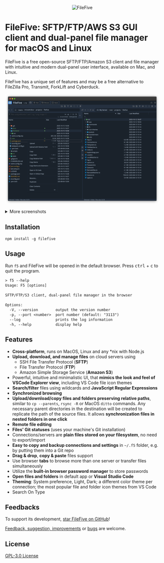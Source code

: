 <p align="center">
    <img src="https://github.com/miroshnikov/filefive/blob/main/frontend/src/assets/logo.svg" width="64" alt="FileFive" />
</p>


# FileFive: SFTP/FTP/AWS S3 GUI client and dual-panel file manager for macOS and Linux
FileFive is a free open-source SFTP/FTP/Amazon S3 client and file manager with intuitive and modern dual-panel user interface, available on Mac, and Linux. 

FileFive has a unique set of features and may be a free alternative to FileZilla Pro, Transmit, ForkLift and Cyberduck.

<p align="center">
    <img src="https://github.com/miroshnikov/filefive/blob/main/docs/screenshots/screenshot-1.png" alt="FileFive" />
</p>
<p align="center">
  <details>
    <summary>More screenshots</summary>
    <img src="https://github.com/miroshnikov/filefive/blob/main/docs/screenshots/screenshot-2.png" alt="FileFive"/>
    <img src="https://github.com/miroshnikov/filefive/blob/main/docs/screenshots/screenshot-3.png" alt="FileFive"/>
    <img src="https://github.com/miroshnikov/filefive/blob/main/docs/screenshots/screenshot-4.png" alt="FileFive"/>
  </details>
</p>

## Installation
```shell
npm install -g filefive
```

## Usage
Run `f5` and FileFive will be opened in the default browser. Press <kbd>ctrl</kbd> + <kbd>c</kbd> to quit the program.
```
> f5 --help
Usage: F5 [options]

SFTP/FTP/S3 client, dual-panel file manager in the browser

Options:
  -V, --version        output the version number
  -p, --port <number>  port number (default: "3113")
  --log                prints the log information
  -h, --help           display help
```

## Features
- **Cross-platform**, runs on MacOS, Linux and any *nix with Node.js
- **Upload, download, and manage files** on cloud servers using
  - SSH File Transfer Protocol (**SFTP**)
  - File Transfer Protocol (**FTP**)
  - Amazon Simple Storage Service (**Amazon S3**)
- Powerful, intuitive and minimalistic UI, that **mimics the look and feel of VSCode Explorer view**, including VS Code file icon themes
- **Search/filter** files using wildcards and **JavaScript Regular Expressions**
- **Synchronized browsing**
- **Upload/download/copy files and folders preserving relative paths**, similar to `cp --parents`, `rsync -R` or MacOS `ditto` commands. Any necessary parent directories in the destination will be created to replicate the path of the source files. It allows **synchronization files in nested folders in one click**
- **Remote file editing**
- **Files' Git statuses** (uses your machine's Git installation)
- Connections/servers are **plain files stored on your filesystem**, no need to export/import
- **Easy to copy and backup connections and settings** in `~/.f5` folder, e.g. by putting them into a Git repo
- **Drag & drop**, **copy & paste** files support
- Use browser **tabs** to browse more than one server or transfer files simultaneously
- Utilize the **built-in browser password manager** to store passwords
- **Open files and folders** in default app or **Visual Studio Code**
- **Theming**: System preference, Light, Dark; a different color theme per connection; the most popular file and folder icon themes from VS Code
- Search On Type

## Feedbacks
To support its development, [star FileFive on GitHub](https://github.com/miroshnikov/filefive/stargazers)!

[Feedback, suggestion, improvements](https://github.com/miroshnikov/filefive/discussions) or [bugs](https://github.com/miroshnikov/filefive/issues) are welcome.

## License
[GPL-3.0 License](LICENSE)
